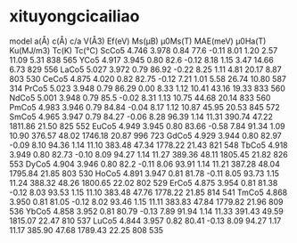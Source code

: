 # xituyongcicailiao
model  a(Å)   c(Å)   c/a  V(Å3) Ef(eV)  Ms(μB)  μ0Ms(T)  MAE(meV)  μ0Ha(T)  Ku(MJ/m3)  Tc(K)  Tc(℃)
ScCo5  4.746  3.978  0.84 77.6  -0.11    8.01    1.20     2.57      11.09     5.31      838    565
YCo5   4.917  3.945  0.80 82.6  -0.12    8.18    1.15     3.47      14.66     6.73      829    556
LaCo5  5.027  3.972  0.79 86.92 -0.22    8.25    1.11     4.81      20.17     8.87      803    530
CeCo5  4.875  4.020  0.82 82.75 -0.12    7.21    1.01     5.58      26.74     10.80     587    314
PrCo5  5.023  3.948  0.79 86.29  0.00    8.33    1.12     10.41     43.16     19.33     833    560
NdCo5  5.001  3.948  0.79 85.5	-0.02    8.31    1.13     10.75     44.68     20.14     833    560
PmCo5  4.983  3.946  0.79 84.84	-0.04    8.17    1.12 	  10.87     45.95     20.53     845    572
SmCo5  4.965  3.947  0.79 	84.27	-0.06 	8.28 	96.39 	1.14 	11.31 	390.74 	47.22 	1811.86 	21.50 	825 	552
EuCo5  4.949  3.945  0.80 	83.66	-0.58 	7.84 	91.34 	1.09 	10.90 	376.57 	48.02 	1746.18 	20.87 	996 	723
GdCo5  4.929  3.944  0.80 	82.97	-0.09 	8.10 	94.36 	1.14 	11.10 	383.48 	47.34 	1778.22 	21.43 	821 	548
TbCo5  4.918  3.949  0.80 	82.73	-0.10 	8.09 	94.27 	1.14 	11.27 	389.36 	48.11 	1805.45 	21.82 	826 	553
DyCo5  4.904  3.946  0.80 	82.2	-0.11 	8.06 	93.91 	1.14 	11.21 	387.28 	48.04 	1795.84 	21.85 	803 	530
HoCo5  4.891  3.947  0.81 	81.78	-0.11 	8.05 	93.73 	1.15 	11.24 	388.32 	48.26 	1800.65 	22.02 	802 	529
ErCo5  4.875  3.954  0.81 	81.38	-0.12 	8.03 	93.53 	1.15 	11.10 	383.48 	47.76 	1778.22 	21.85 	814 	541
TmCo5  4.868  3.950  0.81 	81.05	-0.12 	8.02 	93.46 	1.15 	11.11 	383.83 	47.84 	1779.82 	21.96 	809 	536
YbCo5  4.858  3.952  0.81 	80.79	-0.13 	7.89 	91.94 	1.14 	11.33 	391.43 	49.59 	1815.07 	22.47 	810 	537
LuCo5  4.844  3.957  0.82 	80.41	-0.13 	8.09 	94.27 	1.17 	11.17 	385.90 	47.68 	1789.43 	22.25 	808 	535
